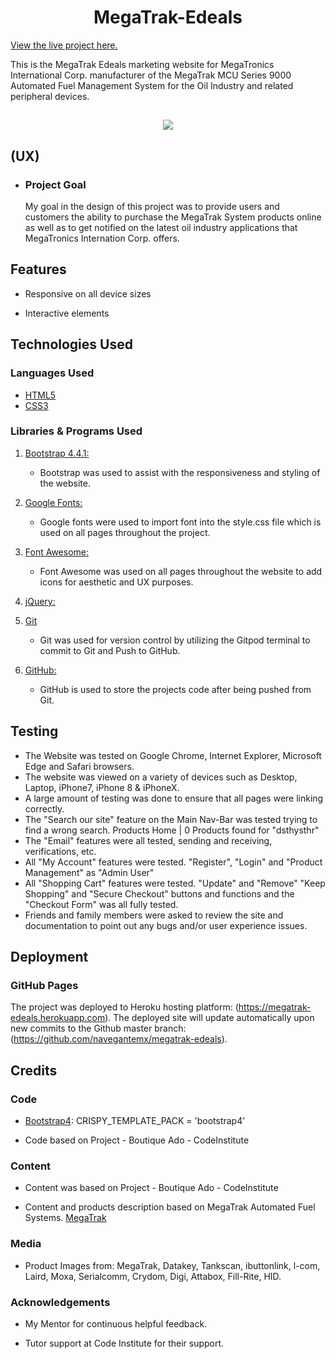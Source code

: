 <h1 align="center">MegaTrak-Edeals</h1>

[View the live project here.](https://megatrak-edeals.herokuapp.com)

This is the MegaTrak Edeals marketing website for MegaTronics International Corp. manufacturer of the MegaTrak MCU Series 9000 Automated Fuel Management System for the Oil Industry and related peripheral devices.

<h2 align="center"><img src="https://i.ibb.co/XVK7NT2/Responsive.jpg"></h2>

## (UX)

-   ### Project Goal

    My goal in the design of this project was to provide users and customers the ability to purchase the MegaTrak System products online as well as to get notified on the latest oil industry applications that MegaTronics Internation Corp. offers.

## Features

-   Responsive on all device sizes

-   Interactive elements

## Technologies Used

### Languages Used

-   [HTML5](https://en.wikipedia.org/wiki/HTML5)
-   [CSS3](https://en.wikipedia.org/wiki/Cascading_Style_Sheets)

### Libraries & Programs Used

1. [Bootstrap 4.4.1:](https://getbootstrap.com/docs/4.4/getting-started/introduction/)
    - Bootstrap was used to assist with the responsiveness and styling of the website.
1. [Google Fonts:](https://fonts.google.com/)
    - Google fonts were used to import font into the style.css file which is used on all pages throughout the project.
1. [Font Awesome:](https://fontawesome.com/)
    - Font Awesome was used on all pages throughout the website to add icons for aesthetic and UX purposes.
1. [jQuery:](https://jquery.com/)    
1. [Git](https://git-scm.com/)
    - Git was used for version control by utilizing the Gitpod terminal to commit to Git and Push to GitHub.

1. [GitHub:](https://github.com/)
    - GitHub is used to store the projects code after being pushed from Git.

## Testing

-   The Website was tested on Google Chrome, Internet Explorer, Microsoft Edge and Safari browsers.
-   The website was viewed on a variety of devices such as Desktop, Laptop, iPhone7, iPhone 8 & iPhoneX.
-   A large amount of testing was done to ensure that all pages were linking correctly.
-   The "Search our site" feature on the Main Nav-Bar was tested trying to find a wrong search. Products Home | 0 Products found for "dsthysthr"
-   The "Email" features were all tested, sending and receiving, verifications, etc.
-   All "My Account" features were tested. "Register", "Login" and "Product Management" as "Admin User"
-   All "Shopping Cart" features were tested. "Update" and "Remove" "Keep Shopping" and "Secure Checkout" buttons and functions and the "Checkout Form" was all fully tested.
-   Friends and family members were asked to review the site and documentation to point out any bugs and/or user experience issues.

## Deployment

### GitHub Pages

The project was deployed to Heroku hosting platform:    (https://megatrak-edeals.herokuapp.com). 
The deployed site will update automatically upon new commits to the Github master branch:
(https://github.com/navegantemx/megatrak-edeals).



## Credits

### Code

-   [Bootstrap4](https://getbootstrap.com/docs/4.4/getting-started/introduction/): CRISPY_TEMPLATE_PACK = 'bootstrap4'

-   Code based on Project - Boutique Ado - CodeInstitute 


### Content

-   Content was based on Project - Boutique Ado - CodeInstitute 

-   Content and products description based on MegaTrak Automated Fuel Systems. [MegaTrak](https://megatrak.com)

### Media

-   Product Images from: MegaTrak, Datakey, Tankscan, ibuttonlink, l-com,
Laird, Moxa, Serialcomm, Crydom, Digi, Attabox, Fill-Rite, HID.

### Acknowledgements

-   My Mentor for continuous helpful feedback.

-   Tutor support at Code Institute for their support.